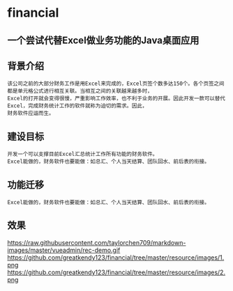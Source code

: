 # financial
## 一个尝试代替Excel做业务功能的Java桌面应用
## 背景介绍
    该公司之前的大部分财务工作是用Excel来完成的，Excel页签个数多达150个。各个页签之间都是单元格公式进行相互关联。当相互之间的关联越来越多时，
    Excel的打开就会变得很慢，严重影响工作效率，也不利于业务的开展。因此开发一款可以替代Excel，完成财务统计工作的软件就称为迫切的需求。因此，
    财务软件应运而生。
## 建设目标
    开发一个可以支撑目前Excel汇总统计工作所有功能的财务软件。
    Excel能做的，财务软件也要能做：如总汇、个人当天结算、团队回水、前后表的衔接。
## 功能迁移
    Excel能做的，财务软件也要能做：如总汇、个人当天结算、团队回水、前后表的衔接。
## 效果
https://raw.githubusercontent.com/taylorchen709/markdown-images/master/vueadmin/rec-demo.gif
https://github.com/greatkendy123/financial/tree/master/resource/images/1.png
https://github.com/greatkendy123/financial/tree/master/resource/images/2.png

 

